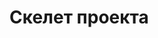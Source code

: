 <!-- .slide:    data-background-color="#699f00" -->
<!-- .slide:    class="center center-horizontal" -->

# Скелет проекта